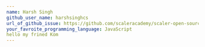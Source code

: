 ```yaml
---
name: Harsh Singh
github_user_name: harshsinghcs
url_of_github_issue: https://github.com/scaleracademy/scaler-open-source-september-challenge/issues/27 
your_favroite_programming_language: JavaScript
hello my frined Kom
---
```

